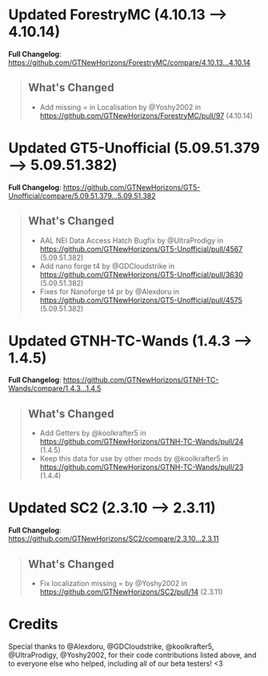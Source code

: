 # Updated ForestryMC (4.10.13 -->  4.10.14)
**Full Changelog**: https://github.com/GTNewHorizons/ForestryMC/compare/4.10.13...4.10.14
>## What's Changed
> * Add missing = in Localisation by @Yoshy2002 in https://github.com/GTNewHorizons/ForestryMC/pull/97 (4.10.14)
>

# Updated GT5-Unofficial (5.09.51.379 -->  5.09.51.382)
**Full Changelog**: https://github.com/GTNewHorizons/GT5-Unofficial/compare/5.09.51.379...5.09.51.382
>## What's Changed
> * AAL NEI Data Access Hatch Bugfix by @UltraProdigy in https://github.com/GTNewHorizons/GT5-Unofficial/pull/4567 (5.09.51.382)
> * Add nano forge t4 by @GDCloudstrike in https://github.com/GTNewHorizons/GT5-Unofficial/pull/3630 (5.09.51.382)
> * Fixes for Nanoforge t4 pr by @Alexdoru in https://github.com/GTNewHorizons/GT5-Unofficial/pull/4575 (5.09.51.382)
>

# Updated GTNH-TC-Wands (1.4.3 -->  1.4.5)
**Full Changelog**: https://github.com/GTNewHorizons/GTNH-TC-Wands/compare/1.4.3...1.4.5
>## What's Changed
> * Add Getters by @koolkrafter5 in https://github.com/GTNewHorizons/GTNH-TC-Wands/pull/24 (1.4.5)
> * Keep this data for use by other mods by @koolkrafter5 in https://github.com/GTNewHorizons/GTNH-TC-Wands/pull/23 (1.4.4)
>

# Updated SC2 (2.3.10 -->  2.3.11)
**Full Changelog**: https://github.com/GTNewHorizons/SC2/compare/2.3.10...2.3.11
>## What's Changed
> * Fix localization missing = by @Yoshy2002 in https://github.com/GTNewHorizons/SC2/pull/14 (2.3.11)
>

# Credits
Special thanks to @Alexdoru, @GDCloudstrike, @koolkrafter5, @UltraProdigy, @Yoshy2002, for their code contributions listed above, and to everyone else who helped, including all of our beta testers! <3